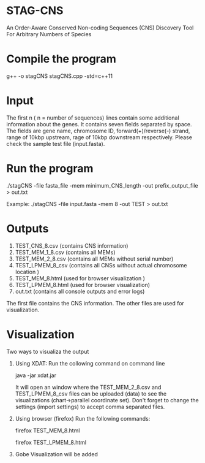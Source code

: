 # STAG-CNS
An Order-Aware Conserved Non-coding Sequences (CNS) Discovery Tool For Arbitrary Numbers of Species

# Compile the program
g++ -o stagCNS stagCNS.cpp -std=c++11

# Input
The first n ( n = number of sequences) lines contain some additional information about the genes. It contains seven fields separated by space. The fields are gene name, chromosome ID, forward(+)/reverse(-) strand, range of 10kbp upstream, rage of 10kbp downstream respectively. Please check the sample test file (input.fasta).

# Run the program
./stagCNS -file fasta_file -mem minimum_CNS_length  -out prefix_output_file   >  out.txt

Example: ./stagCNS -file  input.fasta  -mem 8   -out TEST  > out.txt

# Outputs
1. TEST_CNS_8.csv (contains CNS information)
2. TEST_MEM_1_8.csv (contains all MEMs)
3. TEST_MEM_2_8.csv (contains all MEMs without serial number)
4. TEST_LPMEM_8_csv (contains all CNSs without actual chromosome location ) 
5. TEST_MEM_8.html  (used for browser visualization )
6. TEST_LPMEM_8.html (used for browser visualization)
7. out.txt (contains all console outputs and error logs)

The first file contains the CNS information. The other files are used for visualization.

# Visualization
Two ways to visualiza the output

1. Using XDAT: 
   Run the collowing command on command line

   java -jar xdat.jar
   
   It will open an window where the TEST_MEM_2_8.csv and TEST_LPMEM_8_csv  files can be uploaded (data) to see the visualizations
   (chart->parallel coordinate set). 
   Don't forget to change the settings (import settings) to accept comma separated files.

2. Using browser (firefox)
 Run the following commands:

     firefox TEST_MEM_8.html
 
     firefox TEST_LPMEM_8.html

3. Gobe Visualization will be added
